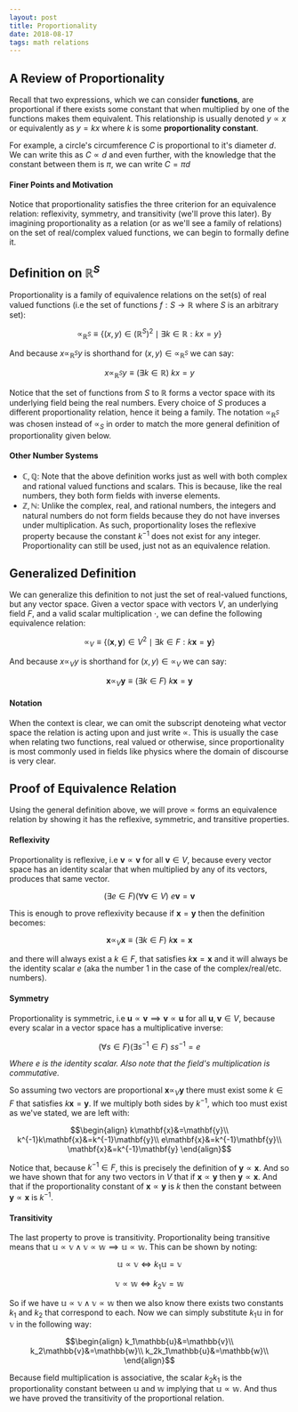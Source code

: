 ```yaml
---
layout: post
title: Proportionality
date: 2018-08-17
tags: math relations
---
```

## A Review of Proportionality
Recall that two expressions, which we can consider **functions**, are proportional if there exists some constant that when multiplied by one of the functions makes them equivalent. This relationship is usually denoted $y\propto x$ or equivalently as $y=kx$ where $k$ is some **proportionality constant**.

For example, a circle's circumference $C$ is proportional to it's diameter $d$. We can write this as $C\propto d$ and even further, with the knowledge that the constant between them is $\pi$, we can write $C=\pi d$

<!--more-->

#### Finer Points and Motivation
Notice that proportionality satisfies the three criterion for an equivalence relation: reflexivity, symmetry, and transitivity (we'll prove this later). By imagining proportionality as a relation (or as we'll see a family of relations) on the set of real/complex valued functions, we can begin to formally define it.

## Definition on $\mathbb{R}^S$
Proportionality is a family of equivalence relations on the set(s) of real valued functions (i.e the set of functions $f:S\to\mathbb{R}$ where $S$ is an arbitrary set):

$$\propto_{\mathbb{R}^S}\equiv\{(x,y)\in(\mathbb{R}^S)^2\mid\exists k\in \mathbb{R}:kx=y\}$$

And because $x\propto_{\mathbb{R}^S}y$ is shorthand for $(x,y)\in\propto_{\mathbb{R}^S}$ we can say:

$$x\propto_{\mathbb{R}^S}y\equiv(\exists k\in \mathbb{R})\ kx=y$$

Notice that the set of functions from $S$ to $\mathbb{R}$ forms a vector space with its underlying field being the real numbers. Every choice of $S$ produces a different proportionality relation, hence it being a family. The notation $\propto_{\mathbb{R}^S}$ was chosen instead of $\propto_S$ in order to match the more general definition of proportionality given below.

#### Other Number Systems
- $\mathbb{C,Q}$: Note that the above definition works just as well with both complex and rational valued functions and scalars. This is because, like the real numbers, they both form fields with inverse elements.
- $\mathbb{Z,N}$: Unlike the complex, real, and rational numbers, the integers and natural numbers do not form fields because they do not have inverses under multiplication. As such, proportionality loses the reflexive property because the constant $k^{-1}$ does not exist for any integer. Proportionality can still be used, just not as an equivalence relation.

## Generalized Definition
We can generalize this definition to not just the set of real-valued functions, but any vector space. Given a vector space with vectors $V$, an underlying field $F$, and a valid scalar multiplication $\cdot$, we can define the following equivalence relation:

$$\propto_V\equiv\{(\mathbf{x},\mathbf{y})\in V^2\mid\exists k\in F:k\mathbf{x}=\mathbf{y}\}$$

And because $x\propto_Vy$ is shorthand for $(x,y)\in\propto_V$ we can say:

$$\mathbf{x}\propto_V \mathbf{y}\equiv(\exists k\in F)\ k\mathbf{x}=\mathbf{y}$$

#### Notation
When the context is clear, we can omit the subscript denoteing what vector space the relation is acting upon and just write $\propto$. This is usually the case when relating two functions, real valued or otherwise, since proportionality is most commonly used in fields like physics where the domain of discourse is very clear.

## Proof of Equivalence Relation
Using the general definition above, we will prove $\propto$ forms an equivalence relation by showing it has the reflexive, symmetric, and transitive properties.

#### Reflexivity
Proportionality is reflexive, i.e $\mathbf{v}\propto \mathbf{v}$ for all $\mathbf{v}\in V$, because every vector space has an identity scalar that when multiplied by any of its vectors, produces that same vector.

$$(\exists e\in F)(\forall \mathbf{v}\in V)\ e\mathbf{v}=\mathbf{v}$$

This is enough to prove reflexivity because if $\mathbf{x}=\mathbf{y}$ then the definition becomes:

$$\mathbf{x}\propto_V \mathbf{x}\equiv(\exists k\in F)\ k\mathbf{x}=\mathbf{x}$$

and there will always exist a $k\in F$, that satisfies $k\mathbf{x}=\mathbf{x}$ and it will always be the identity scalar $e$ (aka the number $1$ in the case of the complex/real/etc. numbers).

#### Symmetry
Proportionality is symmetric, i.e $\mathbf{u}\propto \mathbf{v}\implies \mathbf{v}\propto \mathbf{u}$ for all $\mathbf{u},\mathbf{v}\in V$, because every scalar in a vector space has a multiplicative inverse:

$$(\forall s\in F)(\exists s^{-1}\in F)\ ss^{-1}=e$$

*Where $e$ is the identity scalar. Also note that the field's multiplication is commutative.*

So assuming two vectors are proportional $\mathbf{x}\propto_V \mathbf{y}$ there must exist some $k\in F$ that satisfies $k\mathbf{x}=\mathbf{y}$. If we multiply both sides by $k^{-1}$, which too must exist as we've stated, we are left with:

$$\begin{align}
k\mathbf{x}&=\mathbf{y}\\
 k^{-1}k\mathbf{x}&=k^{-1}\mathbf{y}\\
e\mathbf{x}&=k^{-1}\mathbf{y}\\
\mathbf{x}&=k^{-1}\mathbf{y}
\end{align}$$

Notice that, because $k^{-1}\in F$, this is precisely the definition of $\mathbf{y}\propto \mathbf{x}$. And so we have shown that for any two vectors in $V$ that if $\mathbf{x}\propto \mathbf{y}$ then $\mathbf{y}\propto \mathbf{x}$. And that if the proportionality constant of $\mathbf{x}\propto \mathbf{y}$ is $k$ then the constant between $\mathbf{y}\propto \mathbf{x}$ is $k^{-1}$.

#### Transitivity
The last property to prove is transitivity. Proportionality being transitive means that $\mathbb{u}\propto\mathbb{v}\wedge\mathbb{v}\propto\mathbb{w}\implies\mathbb{u}\propto\mathbb{w}$. This can be shown by noting:

$$\mathbb{u}\propto\mathbb{v}\iff k_1\mathbb{u}=\mathbb{v}$$

$$\mathbb{v}\propto\mathbb{w}\iff k_2\mathbb{v}=\mathbb{w}$$

So if we have $\mathbb{u}\propto\mathbb{v}\wedge\mathbb{v}\propto\mathbb{w}$ then we also know there exists two constants $k_1$ and $k_2$ that correspond to each. Now we can simply substitute $k_1\mathbb{u}$ in for $\mathbb{v}$ in the following way:

$$\begin{align}
k_1\mathbb{u}&=\mathbb{v}\\
k_2\mathbb{v}&=\mathbb{w}\\
k_2k_1\mathbb{u}&=\mathbb{w}\\
\end{align}$$

Because field multiplication is associative, the scalar $k_2k_1$ is the proportionality constant between $\mathbb{u}$ and $\mathbb{w}$ implying that $\mathbb{u}\propto\mathbb{w}$. And thus we have proved the transitivity of the proportional relation.
